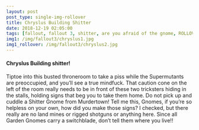 ```yaml
---
layout: post
post_type: single-img-rollover
title: Chryslus Building Shitter
date: 2018-12-19 02:05:00
tags: [fallout, fallout 3, shitter, are you afraid of the gnome, ROLLOVER]
img1: /img/fallout3/chryslus1.jpg
img1_rollover: /img/fallout3/chryslus2.jpg
---
```

#### Chryslus Building shitter!

Tiptoe into this busted throneroom to take a piss while the Supermutants are preoccupied, and you’ll see a true mindfuck. That caution cone on the left of the room really needs to be in front of these two tricksters hiding in the stalls, holding signs that beg you to take them home. Do not pick up and cuddle a Shitter Gnome from Murdertown! Tell me this, Gnomes, if you’re so helpless on your own, how did you make those signs? I checked, but there really are no land mines or rigged shotguns or anything here. Since all Garden Gnomes carry a switchblade, don’t tell them where you live!!
